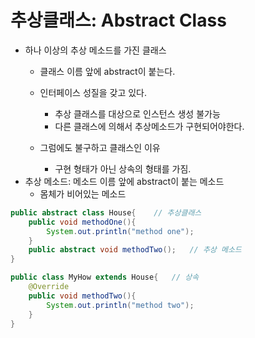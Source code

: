 # 추상클래스: Abstract Class
- 하나 이상의 추상 메소드를 가진 클래스
  - 클래스 이름 앞에 abstract이 붙는다.
    
  - 인터페이스 성질을 갖고 있다.
    - 추상 클래스를 대상으로 인스턴스 생성 불가능
    - 다른 클래스에 의해서 추상메소드가 구현되어야한다.
    
  - 그럼에도 불구하고 클래스인 이유
    - 구현 형태가 아닌 상속의 형태를 가짐.
- 추상 메소드: 메소드 이름 앞에 abstract이 붙는 메소드
    - 몸체가 비어있는 메소드

```java
public abstract class House{    // 추상클래스 
    public void methodOne(){
        System.out.println("method one");
    }
    public abstract void methodTwo();   // 추상 메소드
}

public class MyHow extends House{   // 상속
    @Override
    public void methodTwo(){
        System.out.println("method two");
    }
}
```